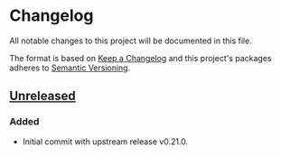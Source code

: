 # Changelog

All notable changes to this project will be documented in this file.

The format is based on [Keep a Changelog](http://keepachangelog.com/en/1.0.0/)
and this project's packages adheres to [Semantic Versioning](http://semver.org/spec/v2.0.0.html).

## [Unreleased]

### Added

- Initial commit with upstream release v0.21.0.

[Unreleased]: https://github.com/giantswarm/azure-cloud-node-manager-app/compare/v0.0.0...HEAD
